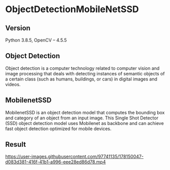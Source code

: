 # ObjectDetectionMobileNetSSD
## Version
Python 3.8.5, OpenCV – 4.5.5
## Object Detection
Object detection is a computer technology related to computer vision and image processing that deals with 
detecting instances of semantic objects of a certain class (such as humans, buildings, or cars) in digital images and videos.
## MobilenetSSD
MobilenetSSD is an object detection model that computes the bounding box and category of an object from an input image. This 
Single Shot Detector (SSD) object detection model uses Mobilenet as backbone and can achieve fast object detection optimized for mobile devices.

## Result
https://user-images.githubusercontent.com/97741135/178150047-d083d381-416f-41b1-a996-eee28ed86d78.mp4



